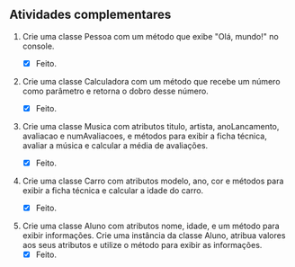 ## Atividades complementares

1. Crie uma classe Pessoa com um método que exibe "Olá, mundo!" no console.
    - [x] Feito.


2. Crie uma classe Calculadora com um método que recebe um número como parâmetro e retorna o dobro desse número.
   - [x] Feito.


3. Crie uma classe Musica com atributos titulo, artista, anoLancamento, avaliacao e numAvaliacoes, e métodos para exibir a ficha técnica, avaliar a música e calcular a média de avaliações.
   - [x] Feito.


4. Crie uma classe Carro com atributos modelo, ano, cor e métodos para exibir a ficha técnica e calcular a idade do carro.
   -[x] Feito.


5. Crie uma classe Aluno com atributos nome, idade, e um método para exibir informações. Crie uma instância da classe Aluno, atribua valores aos seus atributos e utilize o método para exibir as informações.
   -[x] Feito.